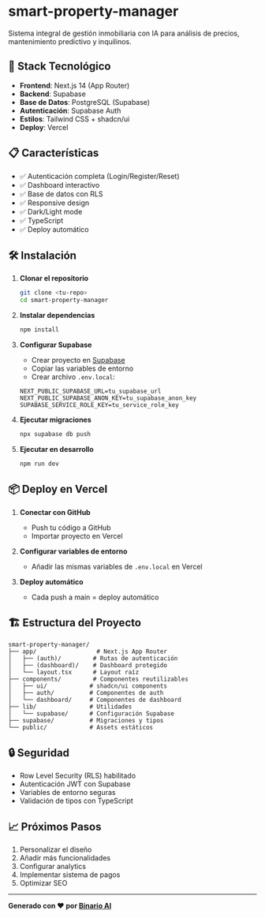 # smart-property-manager

Sistema integral de gestión inmobiliaria con IA para análisis de precios, mantenimiento predictivo y inquilinos.

## 🚀 Stack Tecnológico

- **Frontend**: Next.js 14 (App Router)
- **Backend**: Supabase
- **Base de Datos**: PostgreSQL (Supabase)
- **Autenticación**: Supabase Auth
- **Estilos**: Tailwind CSS + shadcn/ui
- **Deploy**: Vercel

## 📋 Características

- ✅ Autenticación completa (Login/Register/Reset)
- ✅ Dashboard interactivo
- ✅ Base de datos con RLS
- ✅ Responsive design
- ✅ Dark/Light mode
- ✅ TypeScript
- ✅ Deploy automático

## 🛠️ Instalación

1. **Clonar el repositorio**
   ```bash
   git clone <tu-repo>
   cd smart-property-manager
   ```

2. **Instalar dependencias**
   ```bash
   npm install
   ```

3. **Configurar Supabase**
   - Crear proyecto en [Supabase](https://supabase.com)
   - Copiar las variables de entorno
   - Crear archivo `.env.local`:
   ```env
   NEXT_PUBLIC_SUPABASE_URL=tu_supabase_url
   NEXT_PUBLIC_SUPABASE_ANON_KEY=tu_supabase_anon_key
   SUPABASE_SERVICE_ROLE_KEY=tu_service_role_key
   ```

4. **Ejecutar migraciones**
   ```bash
   npx supabase db push
   ```

5. **Ejecutar en desarrollo**
   ```bash
   npm run dev
   ```

## 📦 Deploy en Vercel

1. **Conectar con GitHub**
   - Push tu código a GitHub
   - Importar proyecto en Vercel

2. **Configurar variables de entorno**
   - Añadir las mismas variables de `.env.local` en Vercel

3. **Deploy automático**
   - Cada push a main = deploy automático

## 🏗️ Estructura del Proyecto

```
smart-property-manager/
├── app/                 # Next.js App Router
│   ├── (auth)/         # Rutas de autenticación
│   ├── (dashboard)/    # Dashboard protegido
│   └── layout.tsx      # Layout raíz
├── components/         # Componentes reutilizables
│   ├── ui/            # shadcn/ui components
│   ├── auth/          # Componentes de auth
│   └── dashboard/     # Componentes de dashboard
├── lib/               # Utilidades
│   └── supabase/      # Configuración Supabase
├── supabase/          # Migraciones y tipos
└── public/            # Assets estáticos
```

## 🔒 Seguridad

- Row Level Security (RLS) habilitado
- Autenticación JWT con Supabase
- Variables de entorno seguras
- Validación de tipos con TypeScript

## 📈 Próximos Pasos

1. Personalizar el diseño
2. Añadir más funcionalidades
3. Configurar analytics
4. Implementar sistema de pagos
5. Optimizar SEO

---

**Generado con ❤️ por [Binario AI](https://binarioai.com)**